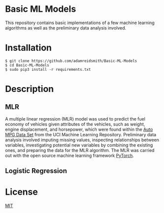 # Basic ML Models
This repository contains basic implementations of a few machine learning algorithms as well as the preliminary data analysis involved.

# Installation
    $ git clone https://github.com/adamreidsmith/Basic-ML-Models
    $ cd Basic-ML-Models
    $ sudo pip3 install -r requirements.txt

# Description

## MLR
A multiple linear regression (MLR) model was used to predict the fuel economy of vehicles given attributes of the vehicles, such as weight, engine displacement, and horsepower, which were found within the [Auto MPG Data Set](http://archive.ics.uci.edu/ml/datasets/Auto+MPG) from the UCI Machine Learning Repository.  Preliminary data analysis involved imputing missing values, inspecting relationships between variables, investigating potential new variables by combining the existing ones, and preparing the data for the MLR algorithm.  The MLR was carried out with the open source machine learning framework [PyTorch](https://pytorch.org).

## Logistic Regression


# License
[MIT](/LICENSE)
